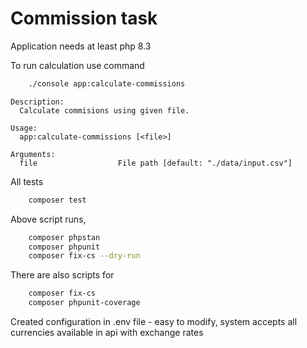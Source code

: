 # Commission task

Application needs at least php 8.3

To run calculation use command
```bash
    ./console app:calculate-commissions  
```
```
Description:
  Calculate commisions using given file.

Usage:
  app:calculate-commissions [<file>]

Arguments:
  file                  File path [default: "./data/input.csv"]

```

All tests
```bash
    composer test
```

Above script runs, 
```bash
    composer phpstan
    composer phpunit
    composer fix-cs --dry-run
```

There are also scripts for 
```bash
    composer fix-cs
    composer phpunit-coverage
```


Created configuration in .env file - easy to modify,
system accepts all currencies available in api with exchange rates
